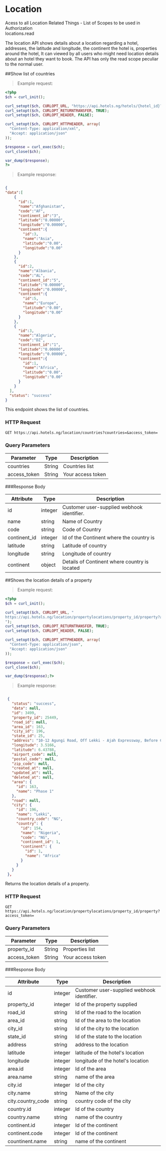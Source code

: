 # Location
Acess to all Location Related Things - List of Scopes to be used in Authorization <br>
locations.read

The location API shows details about a location regarding a hotel, addresses, the latitude
and longitude, the continent the hotel is, properties around the hotel, It can viewed by all users
who might need location details about an hotel they want to book. The API has only the read scope peculiar to the normal user.

##Show list of countries

> Example request:

```php
<?php
$ch = curl_init();

curl_setopt($ch, CURLOPT_URL, "https://api.hotels.ng/hotels/{hotel_id}?access_token=");
curl_setopt($ch, CURLOPT_RETURNTRANSFER, TRUE);
curl_setopt($ch, CURLOPT_HEADER, FALSE);

curl_setopt($ch, CURLOPT_HTTPHEADER, array(
  "Content-Type: application/xml",
  "Accept: application/json"
));

$response = curl_exec($ch);
curl_close($ch);

var_dump($response);
?>
```

 > Example response:

```json

{
"data":[  
    {  
      "id":1,
      "name":"Afghanistan",
      "code":"AF",
      "continent_id":"3",
      "latitude":"0.00000",
      "longitude":"0.00000",
      "continent":{  
        "id":3,
        "name":"Asia",
        "latitude":"0.00",
        "longitude":"0.00"
      }
    },
    {  
      "id":2,
      "name":"Albania",
      "code":"AL",
      "continent_id":"5",
      "latitude":"0.00000",
      "longitude":"0.00000",
      "continent":{  
        "id":5,
        "name":"Europe",
        "latitude":"0.00",
        "longitude":"0.00"
      }
    },
    {  
      "id":3,
      "name":"Algeria",
      "code":"DZ",
      "continent_id":"1",
      "latitude":"0.00000",
      "longitude":"0.00000",
      "continent":{  
        "id":1,
        "name":"Africa",
        "latitude":"0.00",
        "longitude":"0.00"
      }
    }
  ],
  "status": "success"
}


```
This endpoint shows the list of countries.

### HTTP Request

  `GET https://api.hotels.ng/location/countries?countries=&access_token=`

### Query Parameters

Parameter | Type | Description
--------- | ------- | -----------
countries| String | Countries list
access_token | String | Your access token

###Response Body

Attribute | Type | Description
--------- | ------- | -----------
        id| integer | Customer user-supplied webhook identifier.
name | string | Name of Country
code | string | Code of Country
continent_id| integer| Id of the Continent where the country is
  latitude| string |Latitude of country
  longitude| string |Longitude of country
  continent| object |Details of Continent where country is located




##Shows the location details of a property

> Example request:

```php
<?php
$ch = curl_init();

curl_setopt($ch, CURLOPT_URL, "
https://api.hotels.ng/location/propertylocations/property_id/property?access_token=
");
curl_setopt($ch, CURLOPT_RETURNTRANSFER, TRUE);
curl_setopt($ch, CURLOPT_HEADER, FALSE);

curl_setopt($ch, CURLOPT_HTTPHEADER, array(
  "Content-Type: application/json",
  "Accept: application/json"
));

$response = curl_exec($ch);
curl_close($ch);

var_dump($response);?>
```


 > Example response:

 ```json
 
  {
    "status": "success",
    "data": null,
    "id": 3499,
    "property_id": 25449,
    "road_id": null,
    "area_id": 163,
    "city_id": 196,
    "state_id": 25,
    "address": "10-12 Agungi Road, Off Lekki - Ajah Expressway, Before Chevron Roundabout",
    "longitude": 3.5166,
    "latitude": 6.43788,
    "airport_code": null,
    "postal_code": null,
    "zip_code": null,
    "created_at": null,
    "updated_at": null,
    "deleted_at": null,
    "area": {
      "id": 163,
      "name": "Phase 1"
    },
    "road": null,
    "city": {
      "id": 196,
      "name": "Lekki",
      "country_code": "NG",
      "country": {
        "id": 154,
        "name": "Nigeria",
        "code": "NG",
        "continent_id": 1,
        "continent": {
          "id": 1,
          "name": "Africa"
        }
      }
    }
  },


```
Returns the location details of a property.

### HTTP Request

`GET https://api.hotels.ng/location/propertylocations/property_id/property?access_token=`

### Query Parameters

Parameter | Type | Description
--------- | ------- | -----------
property_id| String | Properties list
access_token | String | Your access token

###Response Body

Attribute | Type | Description
--------- | ------- | -----------
        id| integer | Customer user-supplied webhook identifier.
property_id | integer | Id of the property supplied
road_id| string| Id of the road to the location
area_id| string | Id of the area to the location
 city_id| string | Id of the city to the location
 state_id| string | Id of the state to the location
 address| string | address to the location
 latitude|integer|latitude of the hotel's location
 longitude|integer|longitude of the hotel's location
 area.id|integer|Id of the area
 area.name|string|name of the area
 city.id|integer|Id of the city
 city.name|string|Name of the city
 city.country_code|string|country code of the city
 country.id|integer|Id of the country
 country.name|string|name of the country
 continent.id|integer|Id of the continent
 continent.code|integer|Id of the continent
 countinent.name|string|name of the continent

